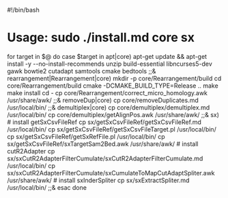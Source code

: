 #!/bin/bash
# Usage: sudo ./install.md core sx

for target in $@
do
    case $target in
        apt|core)
            apt-get update && apt-get install -y --no-install-recommends unzip build-essential libncurses5-dev gawk bowtie2 cutadapt samtools cmake bedtools
            ;;&
        rearrangement|Rearrangement|core)
            mkdir -p core/Rearrangement/build
            cd core/Rearrangement/build
            cmake -DCMAKE_BUILD_TYPE=Release ..
            make
            make install
            cd -
            cp core/Rearrangement/correct_micro_homology.awk /usr/share/awk/
            ;;&
        removeDup|core)
            cp core/removeDuplicates.md /usr/local/bin/
            ;;&
        demultiplex|core)
            cp core/demultiplex/demultiplex.md /usr/local/bin/
            cp core/demultiplex/getAlignPos.awk /usr/share/awk/
            ;;&
        sx)
            # install getSxCsvFileRef
            cp sx/getSxCsvFileRef/getSxCsvFileRef.md /usr/local/bin/
            cp sx/getSxCsvFileRef/getSxCsvFileTarget.pl /usr/local/bin/
            cp sx/getSxCsvFileRef/getSxRefFile.pl /usr/local/bin/
            cp sx/getSxCsvFileRef/sxTargetSam2Bed.awk /usr/share/awk/
            # install cutR2Adapter
            cp sx/sxCutR2AdapterFilterCumulate/sxCutR2AdapterFilterCumulate.md /usr/local/bin/
            cp sx/sxCutR2AdapterFilterCumulate/sxCumulateToMapCutAdaptSpliter.awk /usr/share/awk/
            # install sxInderSpliter
            cp sx/sxExtractSpliter.md /usr/local/bin/
            ;;&
    esac
done
